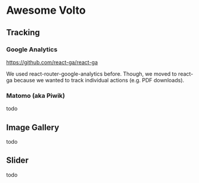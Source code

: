 # Awesome Volto

## Tracking

### Google Analytics

https://github.com/react-ga/react-ga

We used react-router-google-analytics before. Though, we moved to react-ga because we wanted to track individual actions (e.g. PDF downloads).
 
### Matomo (aka Piwik)

todo

## Image Gallery

todo

## Slider

todo
